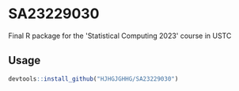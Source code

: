 # SA23229030

Final R package for the 'Statistical Computing 2023' course in USTC

## Usage
```R
devtools::install_github("HJHGJGHHG/SA23229030")
```
